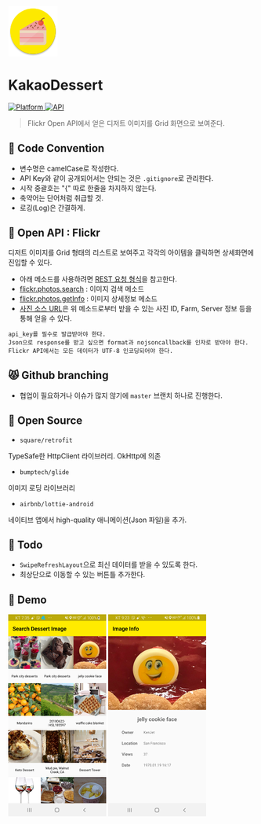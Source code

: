
<img src="https://github.com/conquerex/kakaodessert/blob/master/app/src/main/res/mipmap-xxxhdpi/ic_launcher_round.png?raw=true" width="20%">

# KakaoDessert

[![Platform](https://img.shields.io/badge/platform-Android-green.svg) ]()
[![API](https://img.shields.io/badge/API-21%2B-brightgreen.svg?style=flat)](https://android-arsenal.com/api?level=21)

> Flickr Open API에서 얻은 디저트 이미지를 Grid 화면으로 보여준다.

## :baby: Code Convention

- 변수명은 camelCase로 작성한다.
- API Key와 같이 공개되어서는 안되는 것은 `.gitignore`로 관리한다.
- 시작 중괄호는 "{" 따로 한줄을 차지하지 않는다.
- 축약어는 단어처럼 취급할 것.
- 로깅(Log)은 간결하게.

## :facepunch: Open API : Flickr 

디저트 이미지를 Grid 형태의 리스트로 보여주고 각각의 아이템을 클릭하면 상세화면에 진입할 수 있다.

- 아래 메소드를 사용하려면 [REST 요청 형식](https://www.flickr.com/services/api/request.rest.html)을 참고한다.
- [flickr.photos.search](https://www.flickr.com/services/api/flickr.photos.search.html) : 이미지 검색 메소드
- [flickr.photos.getInfo](https://www.flickr.com/services/api/flickr.photos.getInfo.html) : 이미지 상세정보 메소드
- [사진 소스 URL](https://www.flickr.com/services/api/misc.urls.html)은 위 메소드로부터 받을 수 있는 사진 ID, Farm, Server 정보 등을 통해 얻을 수 있다.

```bash
api_key를 필수로 발급받아야 한다.
Json으로 response를 받고 싶으면 format과 nojsoncallback를 인자로 받아야 한다.
Flickr API에서는 모든 데이터가 UTF-8 인코딩되어야 한다.
```


## :pouting_cat: Github branching 
- 협업이 필요하거나 이슈가 많지 않기에 `master` 브랜치 하나로 진행한다.


## :open_file_folder: Open Source

- `square/retrofit`

TypeSafe한 HttpClient 라이브러리. OkHttp에 의존

- `bumptech/glide`

이미지 로딩 라이브러리

- `airbnb/lottie-android`

네이티브 앱에서 high-quality 애니메이션(Json 파일)을 추가.


## :whale: Todo

- `SwipeRefreshLayout`으로 최신 데이터를 받을 수 있도록 한다.
- 최상단으로 이동할 수 있는 버튼틀 추가한다.


## :baby_chick: Demo
<p float="left">
    <img src="https://github.com/conquerex/kakaodessert/blob/master/app/src/main/res/raw/demo_kakaodessert_1.png?raw=true" />
    <img src="https://github.com/conquerex/kakaodessert/blob/master/app/src/main/res/raw/demo_kakaodessert_2.png?raw=true" />
</p>
